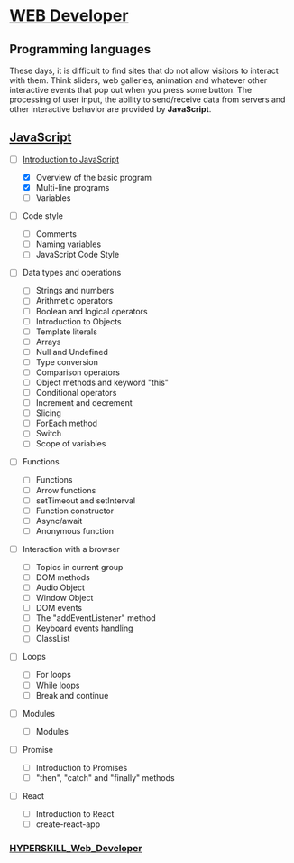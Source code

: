 # [WEB Developer](https://github.com/kakanew/HYPERSKILL_Web_Developer)

## Programming languages

These days, it is difficult to find sites that do not allow visitors to interact with them. Think sliders, web galleries, animation and whatever other interactive events that pop out when you press some button. The processing of user input, the ability to send/receive data from servers and other interactive behavior are provided by **JavaScript**.

## [JavaScript](https://github.com/kakanew/HYPERSKILL_Web_Developer/tree/master/PROBLEMS_Frontend/JavaScript)

- [ ] [Introduction to JavaScript](https://github.com/kakanew/HYPERSKILL_Web_Developer/tree/master/PROBLEMS_Frontend/JavaScript/Introduction_to_JavaScript/Introduction_to_JavaScript)
  - [x] Overview of the basic program
  - [x] Multi-line programs
  - [ ] Variables
- [ ] Code style

  - [ ] Comments
  - [ ] Naming variables
  - [ ] JavaScript Code Style
- [ ] Data types and operations

  - [ ] Strings and numbers
  - [ ] Arithmetic operators
  - [ ] Boolean and logical operators
  - [ ] Introduction to Objects
  - [ ] Template literals
  - [ ] Arrays
  - [ ] Null and Undefined
  - [ ] Type conversion
  - [ ] Comparison operators
  - [ ] Object methods and keyword "this"
  - [ ] Conditional operators
  - [ ] Increment and decrement
  - [ ] Slicing
  - [ ] ForEach method
  - [ ] Switch
  - [ ] Scope of variables
- [ ] Functions

  - [ ] Functions
  - [ ] Arrow functions
  - [ ] setTimeout and setInterval
  - [ ] Function constructor
  - [ ] Async/await
  - [ ] Anonymous function
- [ ] Interaction with a browser

  - [ ] Topics in current group
  - [ ] DOM methods
  - [ ] Audio Object
  - [ ] Window Object
  - [ ] DOM events
  - [ ] The "addEventListener" method
  - [ ] Keyboard events handling
  - [ ] ClassList
- [ ] Loops

  - [ ] For loops
  - [ ] While loops
  - [ ] Break and continue
- [ ] Modules

  - [ ] Modules
- [ ] Promise

  - [ ] Introduction to Promises
  - [ ] "then", "catch" and "finally" methods
- [ ] React

  - [ ] Introduction to React
  - [ ] create-react-app

### [HYPERSKILL_Web_Developer](https://github.com/kakanew/HYPERSKILL_Web_Developer)